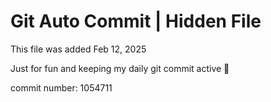 # Git Auto Commit | Hidden File

This file was added Feb 12, 2025

Just for fun and keeping my daily git commit active 🤪

commit number: 1054711
